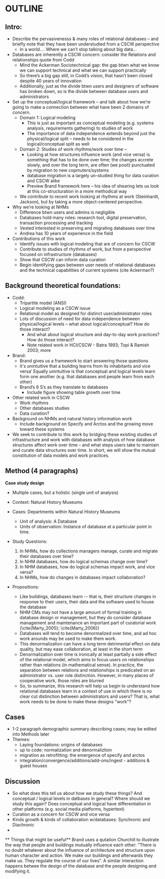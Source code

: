 # OUTLINE

## Intro:

*	Describe the pervasivenesss & many roles of relational databases – and briefly note that they have been understudied from a CSCW perspective 
    *	In a world…. Where we can’t stop talking about big data…
*	Databases are inherently a CSCW concern: consider the Relations and relationships quote from Codd 
    *	Mind the Ackerman Sociotechnical gap: the gap btwn what we know we can support technical and what we can support practically
    *	So there’s a big gap still, in Codd’s vision, that hasn’t been closed despite 40 years of innovation
    *	Additionally, just as the divide btwn users and designers of software has broken down, so is the divide between database users and administrators
*	Set up the conceptual/logical framework – and talk about how we’re going to make a connection between what have been 2 domains of concern. 
    *	Domain 1: Logical modeling
        *	This is just as important as conceptual modeling (e.g. systems analysis, requirements gathering) to studies of work
        *	The importance of data independence extends beyond just the physical/logical split – needs to be considered in the logical/conceptual split as well
    *	Domain 2: Studies of work rhythms/work over time –
        *	 Looking at how structures influence work (and vice versa) is something that has to be done over time; the changes accrete slowly, and over the long term, are often (we posit) punctuated by migration to new copmuters/systems
        *	database migration is a largely un-studied thing for data curation and CSCW alike
        *	Preview Brand framework here – his idea of shearing lets us look at this co-structuration in a more methodical way
    *	We contribute to recent work looking at rhythms at work (Steinhardt, Jackson), but by taking a more object-centered perspective.
*	Why we’re looking at NHMs
    *	Difference btwn users and admins is negligible
    *	Databases hold many roles: research tool, digital preservation, transaction processing and tracking
    *	Vested interested in preserving and migrating databases over time
    *	Andrea has 10 years of experience in the field
*	Contributions of this work
    *	Identify issues with logical modeling that are of concern for CSCW
    *	Contribute to studies of rhythms of work, but from a perspective focused on infrastructure (databases)
    *	Show that CSCW can inform data curation
    *	Begin identifying gaps between user needs of relational databases and the technical capabilities of current systems (cite Ackerman?)

## Background theoretical foundations:

*	Codd:
    *	Tripartite model (ANSI)
    *	Logical modeling as a CSCW issue
    *	Relational model as designed for distinct user/administrator roles
    *	Lots of discussion of need for data independence between physical/logical levels – what about logical/conceptual? How do those interact?
	    *	And what about logical structure and day-to-day work practices? How do those interact?
    	*	Note related work in HCI/CSCW - Batra 1993; Topi & Ramish 2003; more
*	Brand: 
    *	Brand gives us a framework to start answering those questions
    *	it's unintuitive that a building learns from its inhabitants and vice versa’ Equally unintuitive is that conceptual and logical levels learn form one another (e.g. that databases and people learn from each other)
    *	Brand’s 6 S’s as they translate to databases
		*	Include figure showing table growth over time
*	Other related work in CSCW 
	*	Work rhythms
	*	Other databases studies
	*	Data curation?
* Background on NHMs and natural history information work
    * Include background on Specify and Arctos and the growing move toward these systems
*	We seek to contribute to this work by bridging these existing studies of infrastructure and work with databases with analysis of how database structures affect work over time – and what steps users take to maintain and curate data structures over time.  In short, we will show the mutual constitution of data models and work practices.

## Method (4 paragraphs)

**Case study design**

* Multiple cases, but a holistic (single unit of analysis)
* Context: Natural History Museums
* Cases: Departments within Natural History Museums 
    * Unit of analysis: A Database
    * Units of observation: Instance of database at a particular point in time. 
* Study Questions: 

    1. In NHMs, how do collections managers manage, curate and migrate their databases over time?
    1. In NHM databases, how do logical schemas change over time?
    1. In NHM databases, how do logical schemas impact work, and vice versa?
    1. In NHMs, how do changes in databases impact collaboration? 

* Propositions: 
    * Like buildings, databases learn -- that is, their structure changes in response to their users, their data and the software used to house the database
    * NHM CMs may not have a large amount of formal training in database design or management, but they do consider database management and maintenance an important part of curatorial work (\cite{Marty_2005}; \cite{Marty_2006})
    * Databases will tend to become denormalized over time, and ad hoc work arounds may be used to make them work.
    * This denormalization can have a long term detrimental effect on data quality, but may ease collaboration, at least in the short term
    * Denormalization over time is ironically at least partially a side effect of the relational model, which aims to focus users on relationships rather than relations (in mathematical sense). In practice, the separation between relations and relationships is predicated on an administrator vs. user role distinction. However, in many places of cooperative work, those roles are blurred 
    * So, to summarize, this research will help us begin to understand how relational databases learn in a context of use in which there is no clear cut distinction between administrators and users? That is, what work needs to be done to make these designs "work"?

## Cases
* 1-2 paragraph demographic summary describing cases; may be edited into Methods later
* Themes:
    * Laying foundations: origins of databases
    * up to code: normalization and denormaliztion
    * migration as retrofitting: the emergence of specify and arctos
    * integration/convergence/additions/add-ons/ingest - additions & guest houses

## Discussion

*	So what does this tell us about how we study these things? And conceptual / logical levels in datbases in general? Where should we study this again? Does conceptual and logical have differentiation in other platforms (e.g. social media platforms, hypertext)
*	Curation as a concern for CSCW and vice versa
*	Kinds growth & kinds of collaboration w/databases: Synchronic and Diachronic
*	
** Things that might be useful**
Brand uses a qutation Churchill to illustrate the way that people and buildings mutually influence each other: “There is no doubt whatever about the influence of architecture and structure upon human character and action. We make our buildings and afterwards they make us. They regulate the course of our lives”. A similar interaction happens betwee the design of the database and the people designing and modifying it.

